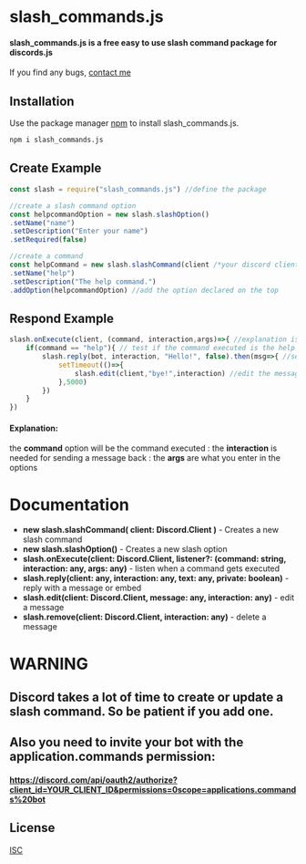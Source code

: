 # slash_commands.js

#### slash_commands.js is a free easy to use slash command package for discords.js
If you find any bugs, [contact me](https://discord.com/users/435786731514494977)

## Installation

Use the package manager [npm](https://nodejs.org/en/download/) to install slash_commands.js.

```bash
npm i slash_commands.js
```

## Create Example

```javascript
const slash = require("slash_commands.js") //define the package

//create a slash command option
const helpcommandOption = new slash.slashOption() 
.setName("name")
.setDescription("Enter your name")
.setRequired(false)

//create a command
const helpCommand = new slash.slashCommand(client /*your discord client*/)
.setName("help")
.setDescription("The help command.")
.addOption(helpcommandOption) //add the option declared on the top
```
## Respond Example
```javascript
slash.onExecute(client, (command, interaction,args)=>{ //explanation is down below
    if(command == "help"){ // test if the command executed is the help command
        slash.reply(bot, interaction, "Hello!", false).then(msg=>{ //send a response (if you write true instead of false only you can see the message)
            setTimeout(()=>{
                slash.edit(client,"bye!",interaction) //edit the message 
            },5000)
        })
    }
})
```
#### Explanation:
the __command__ option will be the command executed : the __interaction__ is needed for sending a message back : the __args__ are what you enter in the options

# Documentation
- __new slash.slashCommand( client: Discord.Client )__ - Creates a new slash command
- __new slash.slashOption()__ - Creates a new slash option
- __slash.onExecute(client: Discord.Client, listener?: (command: string, interaction: any, args: any)__ - listen when a command gets executed
- __slash.reply(client: any, interaction: any, text: any, private: boolean)__ - reply with a message or embed
- __slash.edit(client: Discord.Client, message: any, interaction: any)__ - edit a message
- __slash.remove(client: Discord.Client, interaction: any)__ - delete a message
# WARNING
## Discord takes a lot of time to create or update a slash command. So be patient if you add one.
## Also you need to invite your bot with the application.commands permission:
#### https://discord.com/api/oauth2/authorize?client_id=YOUR_CLIENT_ID&permissions=0scope=applications.commands%20bot

## License
[ISC](https://choosealicense.com/licenses/isc/)
